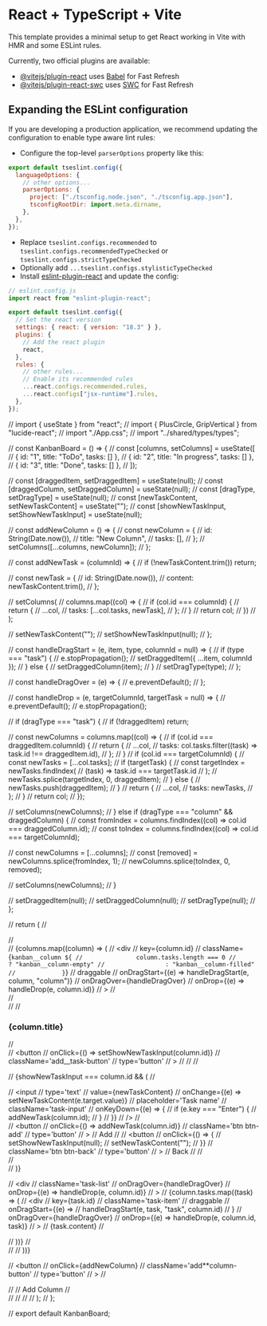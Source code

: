 # React + TypeScript + Vite

This template provides a minimal setup to get React working in Vite with HMR and some ESLint rules.

Currently, two official plugins are available:

- [@vitejs/plugin-react](https://github.com/vitejs/vite-plugin-react/blob/main/packages/plugin-react/README.md) uses [Babel](https://babeljs.io/) for Fast Refresh
- [@vitejs/plugin-react-swc](https://github.com/vitejs/vite-plugin-react-swc) uses [SWC](https://swc.rs/) for Fast Refresh

## Expanding the ESLint configuration

If you are developing a production application, we recommend updating the configuration to enable type aware lint rules:

- Configure the top-level `parserOptions` property like this:

```js
export default tseslint.config({
  languageOptions: {
    // other options...
    parserOptions: {
      project: ["./tsconfig.node.json", "./tsconfig.app.json"],
      tsconfigRootDir: import.meta.dirname,
    },
  },
});
```

- Replace `tseslint.configs.recommended` to `tseslint.configs.recommendedTypeChecked` or `tseslint.configs.strictTypeChecked`
- Optionally add `...tseslint.configs.stylisticTypeChecked`
- Install [eslint-plugin-react](https://github.com/jsx-eslint/eslint-plugin-react) and update the config:

```js
// eslint.config.js
import react from "eslint-plugin-react";

export default tseslint.config({
  // Set the react version
  settings: { react: { version: "18.3" } },
  plugins: {
    // Add the react plugin
    react,
  },
  rules: {
    // other rules...
    // Enable its recommended rules
    ...react.configs.recommended.rules,
    ...react.configs["jsx-runtime"].rules,
  },
});
```

// import { useState } from "react";
// import { PlusCircle, GripVertical } from "lucide-react";
// import "./App.css";
// import "../shared/types/types";

// const KanbanBoard = () => {
// const [columns, setColumns] = useState([
// { id: "1", title: "ToDo", tasks: [] },
// { id: "2", title: "In progress", tasks: [] },
// { id: "3", title: "Done", tasks: [] },
// ]);

// const [draggedItem, setDraggedItem] = useState(null);
// const [draggedColumn, setDraggedColumn] = useState(null);
// const [dragType, setDragType] = useState(null);
// const [newTaskContent, setNewTaskContent] = useState("");
// const [showNewTaskInput, setShowNewTaskInput] = useState(null);

// const addNewColumn = () => {
// const newColumn = {
// id: String(Date.now()),
// title: "New Column",
// tasks: [],
// };
// setColumns([...columns, newColumn]);
// };

// const addNewTask = (columnId) => {
// if (!newTaskContent.trim()) return;

// const newTask = {
// id: String(Date.now()),
// content: newTaskContent.trim(),
// };

// setColumns(
// columns.map((col) => {
// if (col.id === columnId) {
// return {
// ...col,
// tasks: [...col.tasks, newTask],
// };
// }
// return col;
// })
// );

// setNewTaskContent("");
// setShowNewTaskInput(null);
// };

// const handleDragStart = (e, item, type, columnId = null) => {
// if (type === "task") {
// e.stopPropagation();
// setDraggedItem({ ...item, columnId });
// } else {
// setDraggedColumn(item);
// }
// setDragType(type);
// };

// const handleDragOver = (e) => {
// e.preventDefault();
// };

// const handleDrop = (e, targetColumnId, targetTask = null) => {
// e.preventDefault();
// e.stopPropagation();

// if (dragType === "task") {
// if (!draggedItem) return;

// const newColumns = columns.map((col) => {
// if (col.id === draggedItem.columnId) {
// return {
// ...col,
// tasks: col.tasks.filter((task) => task.id !== draggedItem.id),
// };
// }
// if (col.id === targetColumnId) {
// const newTasks = [...col.tasks];
// if (targetTask) {
// const targetIndex = newTasks.findIndex(
// (task) => task.id === targetTask.id
// );
// newTasks.splice(targetIndex, 0, draggedItem);
// } else {
// newTasks.push(draggedItem);
// }
// return {
// ...col,
// tasks: newTasks,
// };
// }
// return col;
// });

// setColumns(newColumns);
// } else if (dragType === "column" && draggedColumn) {
// const fromIndex = columns.findIndex((col) => col.id === draggedColumn.id);
// const toIndex = columns.findIndex((col) => col.id === targetColumnId);

// const newColumns = [...columns];
// const [removed] = newColumns.splice(fromIndex, 1);
// newColumns.splice(toIndex, 0, removed);

// setColumns(newColumns);
// }

// setDraggedItem(null);
// setDraggedColumn(null);
// setDragType(null);
// };

// return (
// <div className='kanban__container'>
// <div className='kanban__board'>
// {columns.map((column) => (
// <div
// key={column.id}
// className={`kanban__column ${
//               column.tasks.length === 0
//                 ? "kanban__column-empty"
//                 : "kanban__column-filled"
//             }`}
// draggable
// onDragStart={(e) => handleDragStart(e, column, "column")}
// onDragOver={handleDragOver}
// onDrop={(e) => handleDrop(e, column.id)}
// >
// <div className='column__header'>
// <div className='column__title'>
// <GripVertical className='move__icon' />
// <h3>{column.title}</h3>
// </div>
// <button
// onClick={() => setShowNewTaskInput(column.id)}
// className='add\_\_task-button'
// type='button'
// >
// <PlusCircle />
// </button>
// </div>

// {showNewTaskInput === column.id && (
// <div className='task__form'>
// <input
// type='text'
// value={newTaskContent}
// onChange={(e) => setNewTaskContent(e.target.value)}
// placeholder='Task name'
// className='task-input'
// onKeyDown={(e) => {
// if (e.key === "Enter") {
// addNewTask(column.id);
// }
// }}
// />
// <div className='form-buttons'>
// <button
// onClick={() => addNewTask(column.id)}
// className='btn btn-add'
// type='button'
// >
// Add
// </button>
// <button
// onClick={() => {
// setShowNewTaskInput(null);
// setNewTaskContent("");
// }}
// className='btn btn-back'
// type='button'
// >
// Back
// </button>
// </div>
// </div>
// )}

// <div
// className='task-list'
// onDragOver={handleDragOver}
// onDrop={(e) => handleDrop(e, column.id)}
// >
// {column.tasks.map((task) => (
// <div
// key={task.id}
// className='task-item'
// draggable
// onDragStart={(e) =>
// handleDragStart(e, task, "task", column.id)
// }
// onDragOver={handleDragOver}
// onDrop={(e) => handleDrop(e, column.id, task)}
// >
// {task.content}
// </div>
// ))}
// </div>
// </div>
// ))}

// <button
// onClick={addNewColumn}
// className='add**column-button'
// type='button'
// >
// <div className='add**column-box'>
// <PlusCircle size={20} />
// <span>Add Column</span>
// </div>
// </button>
// </div>
// </div>
// );
// };

// export default KanbanBoard;
